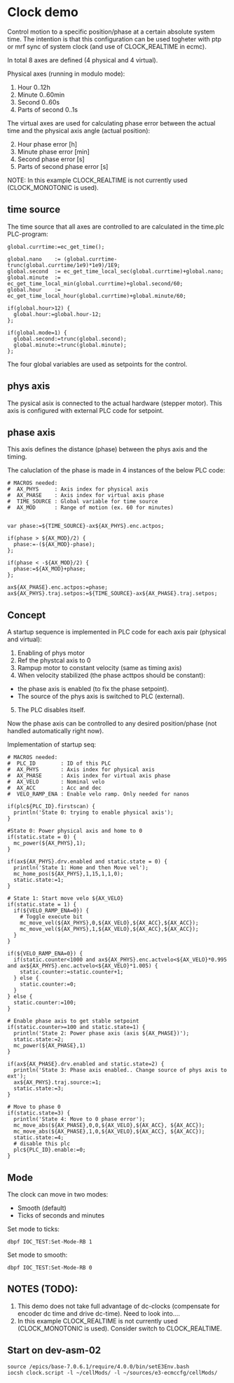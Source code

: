 # Clock demo

Control motion to a specific position/phase at a certain absolute system time. 
The intention is that this configuration can be used togheter with ptp or mrf sync of system clock (and use of CLOCK_REALTIME in ecmc).

In total 8 axes are defined (4 physical and 4 virtual).

Physical axes (running in modulo mode):

1. Hour 0..12h
3. Minute 0..60min
5. Second 0..60s
7. Parts of second 0..1s

The virtual axes are used for calculating phase error between the actual time and the physical axis angle (actual position):

2. Hour phase error [h]
4. Minute phase error [min]
6. Second phase error [s]
8. Parts of second phase error [s]

NOTE: In this example CLOCK_REALTIME is not currently used (CLOCK_MONOTONIC is used).

## time source

The time source that all axes are controlled to are calculated in the time.plc PLC-program:
```
global.currtime:=ec_get_time();

global.nano    := (global.currtime-trunc(global.currtime/1e9)*1e9)/1E9;
global.second  := ec_get_time_local_sec(global.currtime)+global.nano;
global.minute  := ec_get_time_local_min(global.currtime)+global.second/60;
global.hour    := ec_get_time_local_hour(global.currtime)+global.minute/60;

if(global.hour>12) {
  global.hour:=global.hour-12;
};

if(global.mode=1) {
  global.second:=trunc(global.second);
  global.minute:=trunc(global.minute);
};
```

The four global variables are used as setpoints for the control.


## phys axis

The pysical asix is connected to the actual hardware (stepper motor). 
This axis is configured with external PLC code for setpoint.

## phase axis

This axis defines the distance (phase) between the phys axis and the timing.

The caluclation of the phase is made in 4 instances of the below PLC code:
```
# MACROS needed:
#  AX_PHYS     : Axis index for physical axis
#  AX_PHASE    : Axis index for virtual axis phase
#  TIME_SOURCE : Global variable for time source
#  AX_MOD      : Range of motion (ex. 60 for minutes)


var phase:=${TIME_SOURCE}-ax${AX_PHYS}.enc.actpos;

if(phase > ${AX_MOD}/2) {
  phase:=-(${AX_MOD}-phase);
};

if(phase < -${AX_MOD}/2) {
  phase:=${AX_MOD}+phase;
};

ax${AX_PHASE}.enc.actpos:=phase;
ax${AX_PHYS}.traj.setpos:=${TIME_SOURCE}-ax${AX_PHASE}.traj.setpos;
```

## Concept

A startup sequence is implemented in PLC code for each axis pair (physical and virtual):
1. Enabling of phys motor
2. Ref the phystcal axis to 0 
3. Rampup motor to constant velocity (same as timing axis)
4. When velocity stabilized (the phase acttpos should be constant):
- the phase axis is enabled (to fix the phase setpoint).
- The source of the phys axis is switched to PLC (external).
5. The PLC disables itself.

Now the phase axis can be controlled to any desired position/phase (not handled automatically right now).

Implementation of startup seq:
```
# MACROS needed:
#  PLC_ID        : ID of this PLC
#  AX_PHYS       : Axis index for physical axis
#  AX_PHASE      : Axis index for virtual axis phase
#  AX_VELO       : Nominal velo
#  AX_ACC        : Acc and dec
#  VELO_RAMP_ENA : Enable velo ramp. Only needed for nanos

if(plc${PLC_ID}.firstscan) {
  println('State 0: trying to enable physical axis');
}

#State 0: Power physical axis and home to 0
if(static.state = 0) {  
  mc_power(${AX_PHYS},1);
}

if(ax${AX_PHYS}.drv.enabled and static.state = 0) {
  println('State 1: Home and then Move vel');
  mc_home_pos(${AX_PHYS},1,15,1,1,0);  
  static.state:=1;
}

# State 1: Start move velo ${AX_VELO}
if(static.state = 1) {
  if(${VELO_RAMP_ENA=0}) {
    # Toggle execute bit
    mc_move_vel(${AX_PHYS},0,${AX_VELO},${AX_ACC},${AX_ACC});
    mc_move_vel(${AX_PHYS},1,${AX_VELO},${AX_ACC},${AX_ACC});
  }
}

if(${VELO_RAMP_ENA=0}) {
  if(static.counter<1000 and ax${AX_PHYS}.enc.actvelo<${AX_VELO}*0.995 and ax${AX_PHYS}.enc.actvelo<${AX_VELO}*1.005) {
    static.counter:=static.counter+1;
  } else {
    static.counter:=0;
  }
} else {
  static.counter:=100;
}

# Enable phase axis to get stable setpoint
if(static.counter>=100 and static.state=1) {
  println('State 2: Power phase axis (axis ${AX_PHASE})');
  static.state:=2;
  mc_power(${AX_PHASE},1)
}

if(ax${AX_PHASE}.drv.enabled and static.state=2) {
  println('State 3: Phase axis enabled.. Change source of phys axis to ext');
  ax${AX_PHYS}.traj.source:=1;
  static.state:=3;
}

# Move to phase 0
if(static.state=3) {
  println('State 4: Move to 0 phase error');
  mc_move_abs(${AX_PHASE},0,0,${AX_VELO},${AX_ACC}, ${AX_ACC});
  mc_move_abs(${AX_PHASE},1,0,${AX_VELO},${AX_ACC}, ${AX_ACC});
  static.state:=4;
  # disable this plc
  plc${PLC_ID}.enable:=0;
}
```

## Mode

The clock can move in two modes:
* Smooth (default)
* Ticks of seconds and minutes

Set mode to ticks:
```
dbpf IOC_TEST:Set-Mode-RB 1
```

Set mode to smooth:
```
dbpf IOC_TEST:Set-Mode-RB 0
```

## NOTES (TODO):
1. This demo does not take full advantage of dc-clocks (compensate for encoder dc time and drive dc-time). Need to look into....
2. In this example CLOCK_REALTIME is not currently used (CLOCK_MONOTONIC is used). Consider switch to CLOCK_REALTIME.

## Start on dev-asm-02

```
source /epics/base-7.0.6.1/require/4.0.0/bin/setE3Env.bash 
iocsh clock.script -l ~/cellMods/ -l ~/sources/e3-ecmccfg/cellMods/
```
